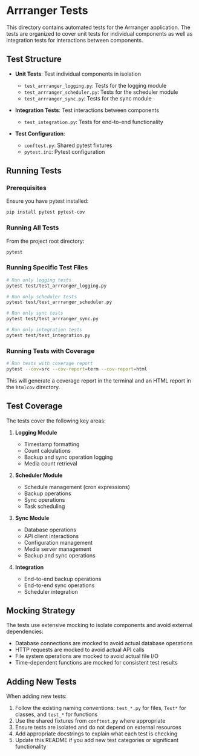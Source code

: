 # Arrranger Tests

This directory contains automated tests for the Arrranger application. The tests are organized to cover unit tests for individual components as well as integration tests for interactions between components.

## Test Structure

- **Unit Tests**: Test individual components in isolation
  - `test_arrranger_logging.py`: Tests for the logging module
  - `test_arrranger_scheduler.py`: Tests for the scheduler module
  - `test_arrranger_sync.py`: Tests for the sync module

- **Integration Tests**: Test interactions between components
  - `test_integration.py`: Tests for end-to-end functionality

- **Test Configuration**:
  - `conftest.py`: Shared pytest fixtures
  - `pytest.ini`: Pytest configuration

## Running Tests

### Prerequisites

Ensure you have pytest installed:

```bash
pip install pytest pytest-cov
```

### Running All Tests

From the project root directory:

```bash
pytest
```

### Running Specific Test Files

```bash
# Run only logging tests
pytest test/test_arrranger_logging.py

# Run only scheduler tests
pytest test/test_arrranger_scheduler.py

# Run only sync tests
pytest test/test_arrranger_sync.py

# Run only integration tests
pytest test/test_integration.py
```

### Running Tests with Coverage

```bash
# Run tests with coverage report
pytest --cov=src --cov-report=term --cov-report=html
```

This will generate a coverage report in the terminal and an HTML report in the `htmlcov` directory.

## Test Coverage

The tests cover the following key areas:

1. **Logging Module**
   - Timestamp formatting
   - Count calculations
   - Backup and sync operation logging
   - Media count retrieval

2. **Scheduler Module**
   - Schedule management (cron expressions)
   - Backup operations
   - Sync operations
   - Task scheduling

3. **Sync Module**
   - Database operations
   - API client interactions
   - Configuration management
   - Media server management
   - Backup and sync operations

4. **Integration**
   - End-to-end backup operations
   - End-to-end sync operations
   - Scheduler integration

## Mocking Strategy

The tests use extensive mocking to isolate components and avoid external dependencies:

- Database connections are mocked to avoid actual database operations
- HTTP requests are mocked to avoid actual API calls
- File system operations are mocked to avoid actual file I/O
- Time-dependent functions are mocked for consistent test results

## Adding New Tests

When adding new tests:

1. Follow the existing naming conventions: `test_*.py` for files, `Test*` for classes, and `test_*` for functions
2. Use the shared fixtures from `conftest.py` where appropriate
3. Ensure tests are isolated and do not depend on external resources
4. Add appropriate docstrings to explain what each test is checking
5. Update this README if you add new test categories or significant functionality